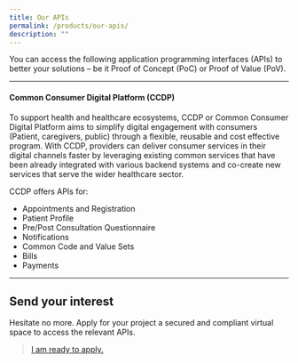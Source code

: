 ```yaml
---
title: Our APIs
permalink: /products/our-apis/
description: ""
---
```

You can access the following application programming interfaces (APIs) to better your solutions – be it Proof of Concept (PoC) or Proof of Value (PoV).

---
#### Common Consumer Digital Platform (CCDP)
To support health and healthcare ecosystems, CCDP or Common Consumer Digital Platform aims to simplify digital engagement with consumers (Patient, caregivers, public) through a flexible, reusable and cost effective program. With CCDP, providers can deliver consumer services in their digital channels faster by leveraging existing common services that have been already integrated with various backend systems and co-create new services that serve the wider healthcare sector.

CCDP offers APIs for: 
* Appointments and Registration
* Patient Profile
* Pre/Post Consultation Questionnaire
* Notifications
* Common Code and Value Sets
* Bills
* Payments

---
## Send your interest
Hesitate no more. Apply for your project a secured and compliant virtual space to access the relevant APIs. 
>[I am ready to apply.](https://form.gov.sg/6451bef4d0f2470011ddf40a)
